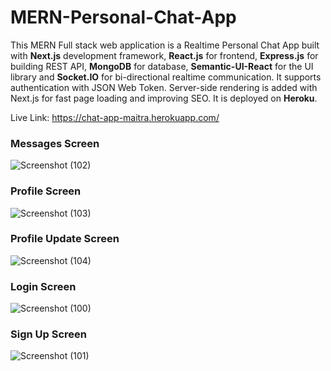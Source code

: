 # MERN-Personal-Chat-App

This MERN Full stack web application is a Realtime Personal Chat App built with __Next.js__ development framework, __React.js__ for frontend, __Express.js__ for building REST API, __MongoDB__ for database, __Semantic-UI-React__ for the UI library and __Socket.IO__ for bi-directional realtime communication. It supports authentication with JSON Web Token. Server-side rendering is added with Next.js for fast page loading and improving SEO. It is deployed on __Heroku__.

Live Link: https://chat-app-maitra.herokuapp.com/

### Messages Screen

![Screenshot (102)](https://user-images.githubusercontent.com/47227715/129775113-a9be8eda-5785-46d6-8507-e07cd66a875f.png)

### Profile Screen

![Screenshot (103)](https://user-images.githubusercontent.com/47227715/129775119-6fda72be-0548-422f-83de-8c1e6234d7d5.png)

### Profile Update Screen

![Screenshot (104)](https://user-images.githubusercontent.com/47227715/129775185-4910a31f-8024-4003-b659-dca9961e52b5.png)

### Login Screen

![Screenshot (100)](https://user-images.githubusercontent.com/47227715/129775219-b73c0b97-f46a-4bd0-af5a-2adf907d58c2.png)

### Sign Up Screen

![Screenshot (101)](https://user-images.githubusercontent.com/47227715/129775225-36182ccf-ca3b-45f0-95c5-23c69ea4292d.png)
